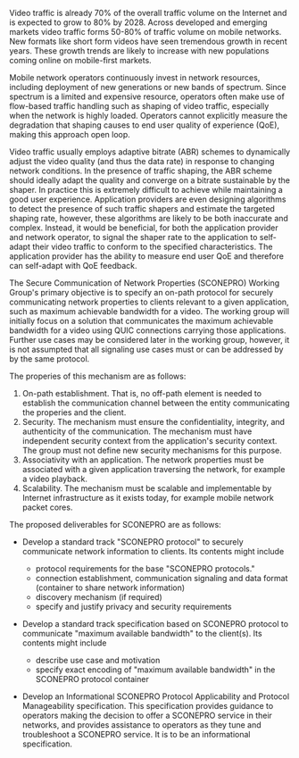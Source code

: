Video traffic is already 70% of the overall traffic volume on the Internet and is expected to grow to 80% by 2028.
Across developed and emerging markets video traffic forms 50-80% of traffic volume on mobile networks.
New formats like short form videos have seen tremendous growth in recent years.
These growth trends are likely to increase with new populations coming online on mobile-first markets.

Mobile network operators continuously invest in network resources, including deployment of new generations or new bands of spectrum.
Since spectrum is a limited and expensive resource, operators often make use of flow-based traffic handling such as shaping of video traffic, especially when the network is highly loaded.
Operators cannot explicitly measure the degradation that shaping causes to end user quality of experience (QoE), making this approach open loop. 

Video traffic usually employs adaptive bitrate (ABR) schemes to dynamically adjust the video quality (and thus the data rate) in response to changing network conditions.
In the presence of traffic shaping, the ABR scheme should ideally adapt the quality and converge on a bitrate sustainable by the shaper.
In practice this is extremely difficult to achieve while maintaining a good user experience.
Application providers are even designing algorithms to detect the presence of such traffic shapers and estimate the targeted shaping rate, however, these algorithms are likely to be both inaccurate and complex.
Instead, it would be beneficial, for both the application provider and network operator, to signal the shaper rate to the application to self-adapt their video traffic to conform to the specified characteristics.
The application provider has the ability to measure end user QoE and therefore can self-adapt with QoE feedback.

The Secure Communication of Network Properties (SCONEPRO) Working Group's primary objective is to specify an on-path protocol for securely communicating network properties to clients relevant to a given application, such as maximum achievable bandwidth for a video. The working group will initially focus on a solution that communicates the maximum achievable bandwidth for a video using QUIC connections carrying those applications. Further use cases may be considered later in the working group, however, it is not assumpted that all signaling use cases must or can be addressed by by the same protocol.

The properies of this mechanism are as follows:

1. On-path establishment. That is, no off-path element is needed to establish the communication channel between the entity communicating the properies and the client.
2. Security. The mechanism must ensure the confidentiality, integrity, and authenticity of the communication. The mechanism must have independent security context from the application's security context. The group must not define new security mechanisms for this purpose.
3. Associativity with an application. The network properties must be associated with a given application traversing the network, for example a video playback.
4. Scalability. The mechanism must be scalable and implementable by Internet infrastructure as it exists today, for example mobile network packet cores.

The proposed deliverables for SCONEPRO are as follows:

* Develop a standard track "SCONEPRO protocol" to securely communicate network information to clients. Its contents might include 

    * protocol requirements for the base "SCONEPRO protocols."
    * connection establishment, communication signaling and data format (container to share network information)
    * discovery mechanism (if required)
    * specify and justify privacy and security requirements

* Develop a standard track specification based on SCONEPRO protocol to communicate "maximum available bandwidth" to the client(s). Its contents might include

    * describe use case and motivation
    * specify exact encoding of "maximum available bandwidth" in the SCONEPRO protocol container

* Develop an Informational SCONEPRO Protocol Applicability and Protocol Manageability specification. This specification provides guidance to operators making the decision to offer a SCONEPRO service in their networks, and provides assistance to operators as they tune and troubleshoot a SCONEPRO service. It is to be an informational specification. 
